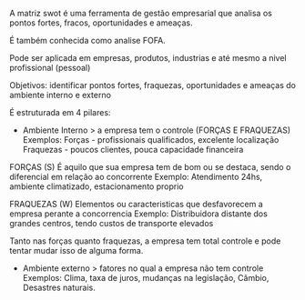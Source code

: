 A matriz swot é uma ferramenta de gestão empresarial que analisa os pontos fortes, fracos, oportunidades e ameaças.

É também conhecida como analise FOFA.

Pode ser aplicada em empresas, produtos, industrias e até mesmo a nivel profissional (pessoal)

Objetivos: identificar pontos fortes, fraquezas, oportunidades e ameaças do ambiente interno e externo

É estruturada em 4 pilares:
- Ambiente Interno > a empresa tem o controle (FORÇAS E FRAQUEZAS)
    Exemplos: Forças - profissionais qualificados, excelente localização
                Fraquezas - poucos clientes, pouca capacidade financeira

FORÇAS (S)
É aquilo que sua empresa tem de bom ou se destaca, sendo o diferencial em relação ao concorrente
Exemplo: Atendimento 24hs, ambiente climatizado, estacionamento proprio

FRAQUEZAS (W)
Elementos ou caracteristicas que desfavorecem a empresa perante a concorrencia
Exemplo: Distribuidora distante dos grandes centros, tendo custos de transporte elevados

Tanto nas forças quanto fraquezas, a empresa tem total controle e pode tentar mudar isso de alguma forma. 

- Ambiente externo > fatores no qual a empresa não tem controle
    Exemplos: Clima, taxa de juros, mudanças na legislação, Câmbio, Desastres naturais.